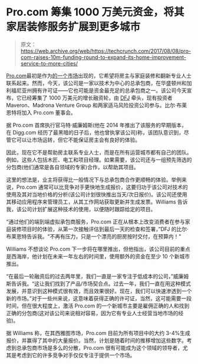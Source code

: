 # Pro.com 筹集 1000 万美元资金，将其家居装修服务扩展到更多城市 

> 原文：<https://web.archive.org/web/https://techcrunch.com/2017/08/08/pro-com-raises-10m-funding-round-to-expand-its-home-improvement-service-to-more-cities/>

[Pro.com](https://web.archive.org/web/20230129091045/http://pro.com/)最初是作为[的一个市场](https://web.archive.org/web/20230129091045/https://techcrunch.com/2014/05/13/pro-com/)出现的，它希望将房主与家庭装修和翻新专业人士联系起来。然而，今天，该公司是一家以技术为中心的总承包商，在华盛顿州和加利福尼亚州拥有许可证——它也可能是资金最充足的总承包商之一。该公司今天宣布，它已经筹集了 1000 万美元的增长融资轮，由 [DFJ](https://web.archive.org/web/20230129091045/https://dfj.com/) 牵头，现有投资者 Maveron、Madrona Venture Group 和两家适马风险投资公司参与。比尔·布莱恩特将加入 Pro.com 董事会。

据 Pro.com 首席执行官马特·威廉姆斯(他在 2014 年推出了该服务的早期版本，在 Digg.com 经历了最黑暗的日子后，他也曾执掌该公司)称，该团队意识到，尽管它可以让市场运转，但它不能保证房主会有良好的体验。

因此，现在它不是帮助房主联系专业人士，而是在所有运营城市都有自己的团队。例如，这些人包括木匠、电工和项目经理。如果需要，该公司还与一组预先筛选的分包商(他们通常是各自领域的专家)合作，以帮助其项目。

这里的想法是，业主将获得比一般情况下与总承包商合作更顺畅的体验。举例来说，Pro.com 通常可以比竞争对手更快地生成报价，这要归功于该公司对技术的使用及其对当地价格的分析(该公司计划很快推出当天/次日报价)。该公司还使用其移动应用程序来管理员工，从其工作网站获取更新并生成发票。Williams 告诉我，该公司计划扩展这种技术的使用，以便随时跟踪给定的项目。

“通过他们的端到端虚拟承包商服务，Pro.com 正在从根本上改变消费者在参与家庭装修项目时的体验，从第一次接触评估到最后一天的检查和签署，”DFJ 的比尔·布莱恩特告诉我。"不再有压力，只是一个漂亮的厨房按时交付，在预算内！"

Williams 不想谈论 Pro.com 下一步将在哪里推出，但他指出，该公司目前的重点是西海岸，他计划在未来一年左右的时间里，使用额外的资金在至少 10 个新城市推出。

“在最后一轮融资后的过去两年里，我们一直是一家专注于低成本的公司，”威廉姆斯告诉我。“这让我们找到了产品/市场契合点。过去一年，我们一直在用这种模式发展，并意识到这种模式很有效，而且效果很好。现在，我们可以快速渗透到一个新的市场。”对于一些州来说，这意味着获得正确的许可证，当然，这可能需要一段时间，但在很大程度上，激活 Pro.com 的一个新城市主要是雇佣正确的人和找到正确的分包商(这对该公司来说相对容易，因为它有专业人士经营当地市场的经验)。

据 Williams 称，在其西雅图市场，Pro.com 目前为所有项目中的大约 3-4%生成报价，并赢得了其中的大量报价。当然，计划是随着时间的推移增加这些数字。考虑到总承包商市场是多么的分散，Pro.com 很有可能成为这个领域的领导者，尤其是考虑到它的许多竞争对手仅仅专注于提供一个市场。